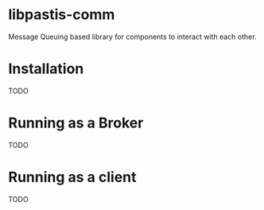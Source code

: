 # libpastis-comm

Message Queuing based library for components to interact with each other.


# Installation

TODO


# Running as a Broker

TODO

# Running as a client

TODO